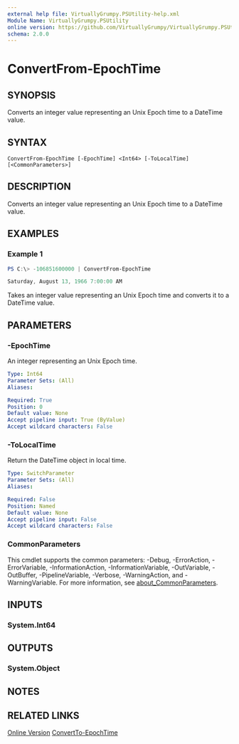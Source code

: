 ```yaml
---
external help file: VirtuallyGrumpy.PSUtility-help.xml
Module Name: VirtuallyGrumpy.PSUtility
online version: https://github.com/VirtuallyGrumpy/VirtuallyGrumpy.PSUtility/blob/main/docs/ConvertFrom-EpochTime.md
schema: 2.0.0
---
```


# ConvertFrom-EpochTime

## SYNOPSIS
Converts an integer value representing an Unix Epoch time to a DateTime value.

## SYNTAX

```
ConvertFrom-EpochTime [-EpochTime] <Int64> [-ToLocalTime] [<CommonParameters>]
```

## DESCRIPTION
Converts an integer value representing an Unix Epoch time to a DateTime value.

## EXAMPLES

### Example 1
```powershell
PS C:\> -106851600000 | ConvertFrom-EpochTime

Saturday, August 13, 1966 7:00:00 AM
```

Takes an integer value representing an Unix Epoch time and converts it to a DateTime value.

## PARAMETERS

### -EpochTime
An integer representing an Unix Epoch time.

```yaml
Type: Int64
Parameter Sets: (All)
Aliases:

Required: True
Position: 0
Default value: None
Accept pipeline input: True (ByValue)
Accept wildcard characters: False
```

### -ToLocalTime
Return the DateTime object in local time.

```yaml
Type: SwitchParameter
Parameter Sets: (All)
Aliases:

Required: False
Position: Named
Default value: None
Accept pipeline input: False
Accept wildcard characters: False
```

### CommonParameters
This cmdlet supports the common parameters: -Debug, -ErrorAction, -ErrorVariable, -InformationAction, -InformationVariable, -OutVariable, -OutBuffer, -PipelineVariable, -Verbose, -WarningAction, and -WarningVariable. For more information, see [about_CommonParameters](http://go.microsoft.com/fwlink/?LinkID=113216).

## INPUTS

### System.Int64

## OUTPUTS

### System.Object
## NOTES

## RELATED LINKS

[Online Version](https://github.com/VirtuallyGrumpy/VirtuallyGrumpy.PSUtility/blob/main/docs/ConvertFrom-EpochTime.md)
[ConvertTo-EpochTime]()
